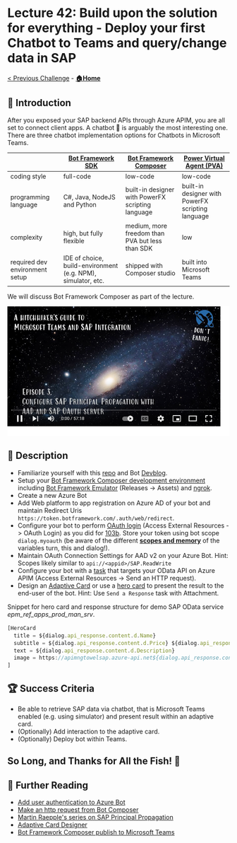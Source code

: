 # Lecture 42: Build upon the solution for everything - Deploy your first Chatbot to Teams and query/change data in SAP

[< Previous Challenge](./103b-sap-principal-propagation-apim.md) - **[🏠Home](../README.md)**

## 🔭 Introduction

After you exposed your SAP backend APIs through Azure APIM, you are all set to connect client apps. A chatbot 🤖 is arguably the most interesting one. There are three chatbot implementation options for Chatbots in Microsoft Teams.

|| [Bot Framework SDK](https://docs.microsoft.com/azure/bot-service/bot-service-quickstart-create-bot?view=azure-bot-service-4.0&tabs=csharp%2Cvs) | [Bot Framework Composer](https://docs.microsoft.com/composer/introduction?tabs=v2x) | [Power Virtual Agent (PVA)](https://docs.microsoft.com/power-virtual-agents/teams/fundamentals-what-is-power-virtual-agents-teams) |
|----------|-------------|------|---|
| coding style |  full-code | low-code | low-code |
| programming language | C#, Java, NodeJS and Python | built-in designer with PowerFX scripting language | built-in designer with PowerFX scripting language |
| complexity | high, but fully flexible | medium, more freedom than PVA but less than SDK | low |
| required dev environment setup | IDE of choice, build-environment (e.g. NPM), simulator, etc. | shipped with Composer studio | built into Microsoft Teams |

We will discuss Bot Framework Composer as part of the lecture.

[![third session link to YouTube](../img/103.png)](https://www.youtube.com/watch?v=03NWx_tEwWA&list=PLvqyDwoCkBXZ85LoFrNWv9Mj88TiDAc4g&index=5)

## 📖 Description

- Familiarize yourself with this [repo](https://github.com/ROBROICH/Teams-Chatbot-SAP-NW-Principal-Propagation) and Bot [Devblog](https://devblogs.microsoft.com/microsoft365dev/building-great-bots-for-microsoft-teams-with-azure-bot-framework-composer/).
- Setup your [Bot Framework Composer development environment](https://docs.microsoft.com/composer/install-composer?tabs=windows) including [Bot Framework Emulator](https://github.com/Microsoft/BotFramework-Emulator/releases/tag/v4.14.1) (Releases -> Assets) and [ngrok](https://ngrok.com/download).
- Create a new Azure Bot
- Add Web platform to app registration on Azure AD of your bot and maintain Redirect Uris `https://token.botframework.com/.auth/web/redirect`.
- Configure your bot to perform [OAuth login](https://docs.microsoft.com/s/composer/how-to-use-oauth?tabs=v2x) (Access External Resources -> OAuth Login) as you did for [103b](./103b-sap-principal-propagation-apim.md). Store your token using bot scope `dialog.myoauth` (be aware of the different **[scopes and memory](https://docs.microsoft.com/composer/ref-memory-variables?tabs=v2x)** of the variables turn, this and dialog!).
- Maintain OAuth Connection Settings for AAD v2 on your Azure Bot. Hint: Scopes likely similar to `api://<appid>/SAP.ReadWrite`
- Configure your bot with a [task](https://docs.microsoft.com/composer/how-to-send-http-request?tabs=v2x) that targets your OData API on Azure APIM (Access External Resources -> Send an HTTP request).
- Design an [Adaptive Card](https://adaptivecards.io/designer/) or use a [hero card](https://docs.microsoft.com/composer/how-to-send-cards?tabs=v2x#card-types) to present the result to the end-user of the bot. Hint: Use `Send a Response` task with Attachment.

Snippet for hero card and response structure for demo SAP OData service *epm_ref_apps_prod_man_srv*.

```javascript
[HeroCard
  title = ${dialog.api_response.content.d.Name}
  subtitle = ${dialog.api_response.content.d.Price} ${dialog.api_response.content.d.CurrencyCode}
  text = ${dialog.api_response.content.d.Description}
  image = https://apimngtowelsap.azure-api.net${dialog.api_response.content.d.ImageUrl}
]
```

## 🏆 Success Criteria

- Be able to retrieve SAP data via chatbot, that is Microsoft Teams enabled (e.g. using simulator) and present result within an adaptive card.
- (Optionally) Add interaction to the adaptive card.
- (Optionally) Deploy bot within Teams.

## So Long, and Thanks for All the Fish! 🐠

## 📖 Further Reading

- [Add user authentication to Azure Bot](https://docs.microsoft.com/s/composer/how-to-use-oauth?tabs=v2x)
- [Make an http request from Bot Composer](https://docs.microsoft.com/composer/how-to-send-http-request?tabs=v2x)
- [Martin Raepple's series on SAP Principal Propagation](https://blogs.sap.com/2021/04/13/principal-propagation-in-a-multi-cloud-solution-between-microsoft-azure-and-sap-business-technology-platform-btp-part-iv-sso-with-a-power-virtual-agent-chatbot-and-on-premises-data-gateway/)
- [Adaptive Card Designer](https://adaptivecards.io/designer/)
- [Bot Framework Composer publish to Microsoft Teams](https://www.youtube.com/watch?v=l1OwZ8oRJjE)
